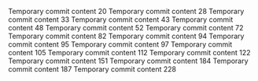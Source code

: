 Temporary commit content 20
Temporary commit content 28
Temporary commit content 33
Temporary commit content 43
Temporary commit content 48
Temporary commit content 52
Temporary commit content 72
Temporary commit content 82
Temporary commit content 94
Temporary commit content 95
Temporary commit content 97
Temporary commit content 105
Temporary commit content 112
Temporary commit content 122
Temporary commit content 151
Temporary commit content 184
Temporary commit content 187
Temporary commit content 228
